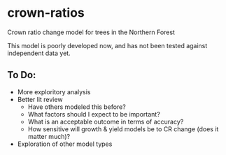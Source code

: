# crown-ratios
Crown ratio change model for trees in the Northern Forest

This model is poorly developed now, and has not been tested against independent data yet.

## To Do:

* More exploritory analysis
* Better lit review
  * Have others modeled this before?
  * What factors should I expect to be important?
  * What is an acceptable outcome in terms of accuracy?
  * How sensitive will growth & yield models be to CR change (does it matter much)?
* Exploration of other model types
